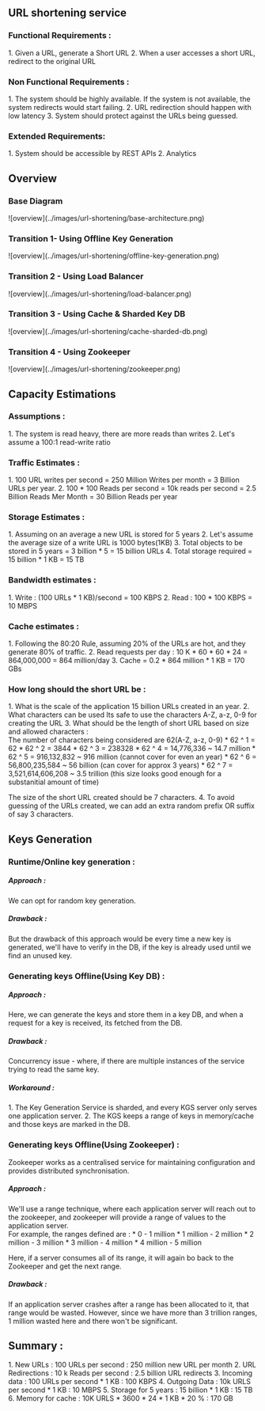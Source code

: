 <H2>URL shortening service</H2>

<H3>Functional Requirements : </H3>
1. Given a URL, generate a Short URL
2. When a user accesses a short URL, redirect to the original URL

<H3>Non Functional Requirements : </H3>
1. The system should be highly available. If the system is not available, the system redirects would start failing.
2. URL redirection should happen with low latency
3. System should protect against the URLs being guessed.

<H3>Extended Requirements: </H3>
1. System should be accessible by REST APIs 
2. Analytics

<H2>Overview</H2>
<H3>Base Diagram</H3>
![overview](../images/url-shortening/base-architecture.png)

<H3>Transition 1- Using Offline Key Generation</H3>
![overview](../images/url-shortening/offline-key-generation.png)

<H3>Transition 2 - Using Load Balancer</H3>
![overview](../images/url-shortening/load-balancer.png)

<H3>Transition 3 - Using Cache & Sharded Key DB</H3>
![overview](../images/url-shortening/cache-sharded-db.png)

<H3>Transition 4 - Using Zookeeper</H3>
![overview](../images/url-shortening/zookeeper.png)

<H2>Capacity Estimations </H2>

<H3>Assumptions : </H3>
1. The system is read heavy, there are more reads than writes
2. Let's assume a 100:1 read-write ratio

<H3>Traffic Estimates : </H3>
1. 100 URL writes per second = 250 Million Writes per month = 3 Billion URLs per year.
2. 100 * 100 Reads per second = 10k reads per second = 2.5 Billion Reads Mer Month = 30 Billion Reads per year

<H3>Storage Estimates : </H3>
1. Assuming on an average a new URL is stored for 5 years
2. Let's assume the average size of a write URL is 1000 bytes(1KB)
3. Total objects to be stored in 5 years = 3 billion * 5 = 15 billion URLs
4. Total storage required = 15 billion * 1 KB = 15 TB

<H3>Bandwidth estimates : </H3>
1. Write : (100 URLs * 1 KB)/second = 100 KBPS
2. Read : 100 * 100 KBPS = 10 MBPS

<H3>Cache estimates : </H3>
1. Following the 80:20 Rule, assuming 20% of the URLs are hot, and they generate 80% of traffic.
2. Read requests per day : 10 K * 60 * 60 * 24 = 864,000,000 = 864 million/day
3. Cache = 0.2 * 864 million * 1 KB = 170 GBs

<H3>How long should the short URL be : </H3>
1. What is the scale of the application
    15 billion URLs created in an year.
2. What characters can be used
    Its safe to use the characters A-Z, a-z, 0-9 for creating the URL
3. What should be the length of short URL based on size and allowed characters :
   <br>The number of characters being considered are 62(A-Z, a-z, 0-9)
   * 62 ^ 1 = 62
   * 62 ^ 2 = 3844
   * 62 ^ 3 = 238328
   * 62 ^ 4 = 14,776,336        ~ 14.7 million
   * 62 ^ 5 = 916,132,832       ~ 916 million (cannot cover for even an year)
   * 62 ^ 6 = 56,800,235,584    ~ 56 billion  (can cover for approx 3 years)
   * 62 ^ 7 = 3,521,614,606,208 ~ 3.5 trillion (this size looks good enough for a substanitial amount of time)
    
   The size of the short URL created should be 7 characters.
4. To avoid guessing of the URLs created, we can add an extra random prefix OR suffix of say 3 characters.

<H2>Keys Generation </H2>
<h3>Runtime/Online key generation : </h3>
<H5> Approach : </H5>
We can opt for random key generation.
<H5> Drawback : </H5>
But the drawback of this approach would be every time a new key is generated, we'll have to verify in the DB, if the key is already used until we find an unused key.

<h3>Generating keys Offline(Using Key DB) : </h3>
<H5> Approach : </H5>
    Here, we can generate the keys and store them in a key DB, and when a request for a key is received, its fetched from the DB.
<H5> Drawback : </H5>
    Concurrency issue - where, if there are multiple instances of the service trying to read the same key.
<H5> Workaround : </H5>
   1. The Key Generation Service is sharded, and every KGS server only serves one application server.
   2. The KGS keeps a range of keys in memory/cache and those keys are marked in the DB. 

<H3>Generating keys Offline(Using Zookeeper) : </h3>
Zookeeper works as a centralised service for maintaining configuration and provides distributed synchronisation.
<H5> Approach : </H5>
We'll use a range technique, where each application server will reach out to the zookeeper, and zookeeper will provide a range of values to the application server.
<br>For example, the ranges defined are :
* 0             -         1 million
* 1 million     -         2 million
* 2 million     -         3 million
* 3 million     -         4 million
* 4 million     -         5 million

Here, if a server consumes all of its range, it will again bo back to the Zookeeper and get the next range.
<H5> Drawback : </H5>
If an application server crashes after a range has been allocated to it, that range would be wasted. However, since we have more than 3 trillion ranges, 1 million wasted here and there won't be significant.


<H2>Summary : </H2>
1. New URLs : 100 URLs per second : 250 million new URL per month
2. URL Redirections : 10 k Reads per second : 2.5 billion URL redirects
3. Incoming data : 100 URLs per second * 1 KB :  100 KBPS
4. Outgoing Data : 10k URLS per second * 1 KB : 10 MBPS
5. Storage for 5 years : 15 billion * 1 KB : 15 TB
6. Memory for cache : 10K URLS * 3600 * 24 * 1 KB * 20 % : 170 GB

